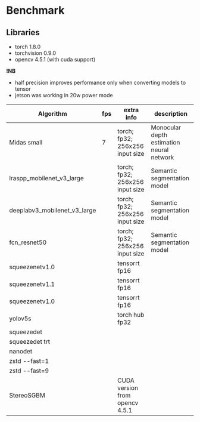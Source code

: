 # Benchmark

## Libraries

- torch 1.8.0
- torchvision 0.9.0
- opencv 4.5.1 (with cuda support)

**!NB**
- half precision improves performance only when converting models to tensor
- jetson was working in 20w power mode

|Algorithm|fps|extra info|description|
|--|--|--|--|
|Midas small|7|torch; fp32; 256x256 input size|Monocular depth estimation neural network|
|lraspp_mobilenet_v3_large||torch; fp32; 256x256 input size|Semantic segmentation model|
|deeplabv3_mobilenet_v3_large||torch; fp32; 256x256 input size|Semantic segmentation model|
|fcn_resnet50||torch; fp32; 256x256 input size|Semantic segmentation model|
|squeezenetv1.0||tensorrt fp16||
|squeezenetv1.1||tensorrt fp16||
|squeezenetv1.0||tensorrt fp16||
|yolov5s||torch hub fp32||
|squeezedet||||
|squeezedet trt||||
|nanodet||||
|zstd --fast=1||||
|zstd --fast=9||||
|StereoSGBM||CUDA version from opencv 4.5.1||
